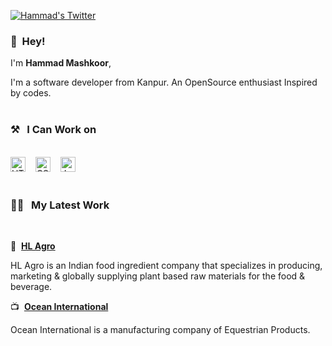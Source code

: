 [![Hammad's Twitter](https://img.shields.io/twitter/follow/HammadLari?style=social)](https://twitter.com/intent/follow?screen_name=HammadLari)

### 👋&nbsp;&nbsp;Hey!

I'm **Hammad Mashkoor**, 

I'm a software developer from Kanpur. An OpenSource enthusiast Inspired by codes.
<br><br>
### ⚒&nbsp;&nbsp;&nbsp;I Can Work on
<br><img alt="HTML" title="HTML" src="https://en.wikipedia.org/wiki/HTML#/media/File:HTML5_logo_and_wordmark.svg" height="24">&nbsp;&nbsp;&nbsp;&nbsp;<img alt="CSS" title="CSS" src="https://en.wikipedia.org/wiki/CSS#/media/File:CSS3_logo_and_wordmark.svg" height="24">&nbsp;&nbsp;&nbsp;&nbsp;<img alt="JavaScript" title="JavaScript" src="https://user-images.githubusercontent.com/1680157/87443764-4af82c80-c5cc-11ea-82c2-c368ee12cf6d.png" height="24">
<br><br>
### 👨‍💻&nbsp;&nbsp;&nbsp;My Latest Work
<br>

💼&nbsp;&nbsp;**[HL Agro](https://hlagro.com/)**

HL Agro is an Indian food ingredient company that specializes in producing, marketing & globally supplying plant based raw materials for the food & beverage.

📺&nbsp;&nbsp;**[Ocean International](https://oceanintl.in/)**

Ocean International is a manufacturing company of Equestrian Products.

